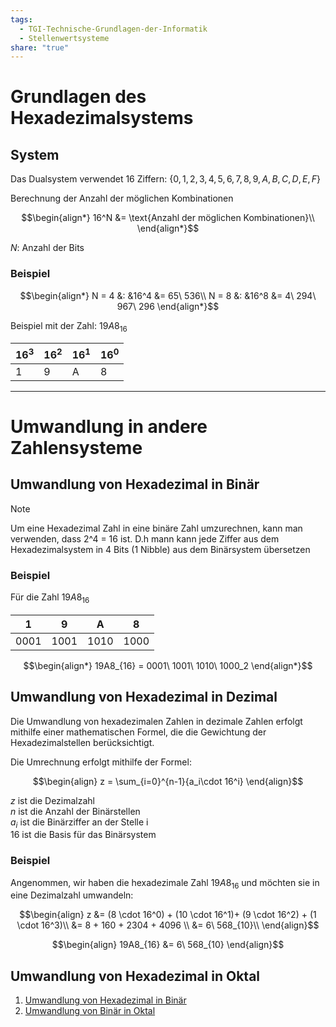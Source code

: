 ```yaml
---
tags:
  - TGI-Technische-Grundlagen-der-Informatik
  - Stellenwertsysteme
share: "true"
---
```

# Grundlagen des Hexadezimalsystems 

## System

Das Dualsystem verwendet 16 Ziffern: $\{0,1,2,3,4,5,6,7,8,9,A,B,C,D,E,F\}$

Berechnung der Anzahl der möglichen Kombinationen

$$\begin{align*}
  16^N &= \text{Anzahl der möglichen Kombinationen}\\
\end{align*}$$

$N:$ Anzahl der Bits

### Beispiel

$$\begin{align*}
N = 4 &: &16^4 &= 65\ 536\\
N = 8 &: &16^8 &= 4\ 294\ 967\ 296
\end{align*}$$

Beispiel mit der Zahl: $19A8_{16}$

| $16^3$ | $16^2$ | $16^1$ | $16^0$ |
| ------ | ------ | ------ | ------ |
| 1      | 9      | A      | 8      |

---

# Umwandlung in andere Zahlensysteme

## Umwandlung von Hexadezimal in Binär

> [!NOTE]
> Um eine Hexadezimal Zahl in eine binäre Zahl umzurechnen, kann man verwenden, dass 2^4 = 16 ist.
> D.h mann kann jede Ziffer aus dem Hexadezimalsystem in 4 Bits (1 Nibble) aus dem Binärsystem übersetzen

### Beispiel

Für die Zahl $19A8_{16}$

| 1    | 9    | A    | 8    |
|:----:|:----:|:----:|:----:|
| 0001 | 1001 | 1010 | 1000 |

$$\begin{align*}
	19A8_{16} = 0001\ 1001\ 1010\ 1000_2
\end{align*}$$

## Umwandlung von Hexadezimal in Dezimal

Die Umwandlung von hexadezimalen Zahlen in dezimale Zahlen erfolgt mithilfe einer mathematischen Formel, die die Gewichtung der Hexadezimalstellen berücksichtigt.

Die Umrechnung erfolgt mithilfe der Formel:

$$\begin{align}
  z = \sum_{i=0}^{n-1}{a_i\cdot 16^i}
\end{align}$$

$z$ ist die Dezimalzahl<br>
$n$ ist die Anzahl der Binärstellen<br>
$a_i$ ist die Binärziffer an der Stelle i<br>
$16$ ist die Basis für das Binärsystem

### Beispiel
Angenommen, wir haben die hexadezimale Zahl $19A8_{16}$ und möchten sie in eine Dezimalzahl umwandeln:

$$\begin{align}
  z &= (8 \cdot 16^0) + (10 \cdot 16^1)+ (9 \cdot 16^2) + (1 \cdot 16^3)\\ 
  &= 8 + 160 + 2304 + 4096 \\
  &= 6\ 568_{10}\\
\end{align}$$

$$\begin{align}
	19A8_{16} &= 6\ 568_{10}
\end{align}$$

## Umwandlung von Hexadezimal in Oktal

1. [Umwandlung von Hexadezimal in Binär](Hexadezimalsystem.md#umwandlung-von-hexadezimal-in-binar)
2. [Umwandlung von Binär in Oktal](./Binärsystem(Dualsystem).md#umrechnung-von-binar-in-oktal)
